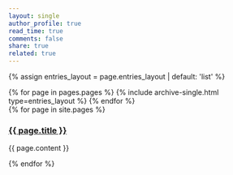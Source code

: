 ```yaml
---
layout: single
author_profile: true
read_time: true
comments: false
share: true
related: true
---
```


{% assign entries_layout = page.entries_layout | default: 'list' %}
<div class="entries-{{ entries_layout }}">
  {% for page in pages.pages %}
    {% include archive-single.html type=entries_layout %}
  {% endfor %}
</div>


<div class="entries-{{ entries_layout }}">
{% for page in site.pages %}
  <h3><a href="{{ page.url }}">{{ page.title }}</a></h3>
  <p>{{ page.content }}</p>
{% endfor %}
</div>
